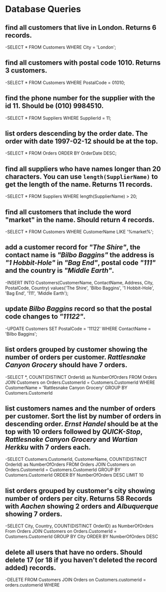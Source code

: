 # Database Queries

## find all customers that live in London. Returns 6 records.

-SELECT * FROM Customers WHERE City = 'London';

## find all customers with postal code 1010. Returns 3 customers.

-SELECT * FROM Customers WHERE PostalCode = 01010;

## find the phone number for the supplier with the id 11. Should be (010) 9984510.

-SELECT * FROM Suppliers WHERE SupplierId = 11;

## list orders descending by the order date. The order with date 1997-02-12 should be at the top.

-SELECT * FROM Orders ORDER BY OrderDate DESC;

## find all suppliers who have names longer than 20 characters. You can use `length(SupplierName)` to get the length of the name. Returns 11 records.

-SELECT * FROM Suppliers WHERE length(SupplierName) > 20;

## find all customers that include the word "market" in the name. Should return 4 records.

-SELECT * FROM Customers WHERE CustomerName LIKE '%market%';

## add a customer record for _"The Shire"_, the contact name is _"Bilbo Baggins"_ the address is _"1 Hobbit-Hole"_ in _"Bag End"_, postal code _"111"_ and the country is _"Middle Earth"_.

-INSERT INTO Customers(CustomerName, ContactName, Address, City, PostalCode, Country) values('The Shire', 'Bilbo Baggins', '1 Hobbit-Hole', 'Bag End', '111', 'Middle Earth');

## update _Bilbo Baggins_ record so that the postal code changes to _"11122"_.

-UPDATE Customers SET PostalCode = '11122' WHERE ContactName = 'Bilbo Baggins';

## list orders grouped by customer showing the number of orders per customer. _Rattlesnake Canyon Grocery_ should have 7 orders.

-SELECT *, COUNT(DISTINCT OrderId) as NumberOfOrders FROM Orders 
JOIN Customers on Orders.CustomerId = Customers.CustomerId
WHERE CustomerName = 'Rattlesnake Canyon Grocery' GROUP BY Customers.CustomerId

## list customers names and the number of orders per customer. Sort the list by number of orders in descending order. _Ernst Handel_ should be at the top with 10 orders followed by _QUICK-Stop_, _Rattlesnake Canyon Grocery_ and _Wartian Herkku_ with 7 orders each.

-SELECT Customers.CustomerId, CustomerName, COUNT(DISTINCT OrderId) as NumberOfOrders FROM Orders 
JOIN Customers on Orders.CustomerId = Customers.CustomerId
GROUP BY Customers.CustomerId ORDER BY NumberOfOrders DESC LIMIT 10

## list orders grouped by customer's city showing number of orders per city. Returns 58 Records with _Aachen_ showing 2 orders and _Albuquerque_ showing 7 orders.

-SELECT City, Country, COUNT(DISTINCT OrderID) as NumberOfOrders From Orders 
JOIN Customers on Orders.CustomerId = Customers.CustomerId
GROUP BY City ORDER BY NumberOfOrders DESC 

## delete all users that have no orders. Should delete 17 (or 18 if you haven't deleted the record added) records.

-DELETE FROM Customers 
JOIN Orders on Customers.customerid = orders.customerid
WHERE 